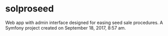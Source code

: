solproseed
==========

Web app with admin interface designed for easing seed sale procedures.
A Symfony project created on September 18, 2017, 8:57 am.
